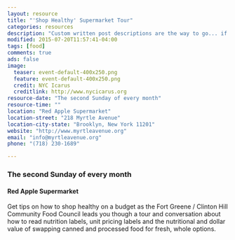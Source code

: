 ```yaml
---
layout: resource
title: "'Shop Healthy' Supermarket Tour"
categories: resources
description: "Custom written post descriptions are the way to go... if you're not lazy."
modified: 2015-07-20T11:57:41-04:00
tags: [food]
comments: true
ads: false
image:
  teaser: event-default-400x250.png
  feature: event-default-400x250.png
  credit: NYC Icarus
  creditlink: http://www.nycicarus.org
resource-date: "The second Sunday of every month"
resource-time: ""
location: "Red Apple Supermarket"
location-street: "218 Myrtle Avenue"
location-city-state: "Brooklyn, New York 11201"
website: "http://www.myrtleavenue.org"
email: "info@myrtleavenue.org"
phone: "(718) 230-1689"

---
```


### The second Sunday of every month

#### Red Apple Supermarket

Get tips on how to shop healthy on a budget as the Fort Greene / Clinton Hill Community Food Council leads you though a tour and conversation about how to read nutrition labels, unit pricing labels and the nutritional and dollar value of swapping canned and processed food for fresh, whole options.
